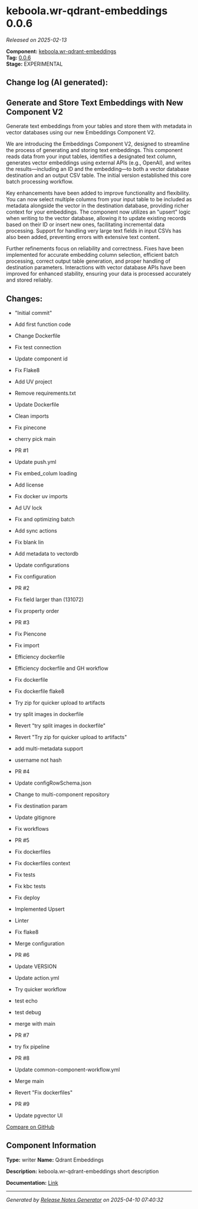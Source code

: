 #  keboola.wr-qdrant-embeddings 0.0.6

_Released on 2025-02-13_

**Component:** [keboola.wr-qdrant-embeddings](https://github.com/keboola/component-embeddings-v2)  
**Tag:** [0.0.6](https://github.com/keboola/component-embeddings-v2/releases/tag/0.0.6)  
**Stage:** EXPERIMENTAL


## Change log (AI generated):
## Generate and Store Text Embeddings with New Component V2

Generate text embeddings from your tables and store them with metadata in vector databases using our new Embeddings Component V2.

We are introducing the Embeddings Component V2, designed to streamline the process of generating and storing text embeddings. This component reads data from your input tables, identifies a designated text column, generates vector embeddings using external APIs (e.g., OpenAI), and writes the results—including an ID and the embedding—to both a vector database destination and an output CSV table. The initial version established this core batch processing workflow.

Key enhancements have been added to improve functionality and flexibility. You can now select multiple columns from your input table to be included as metadata alongside the vector in the destination database, providing richer context for your embeddings. The component now utilizes an "upsert" logic when writing to the vector database, allowing it to update existing records based on their ID or insert new ones, facilitating incremental data processing. Support for handling very large text fields in input CSVs has also been added, preventing errors with extensive text content.

Further refinements focus on reliability and correctness. Fixes have been implemented for accurate embedding column selection, efficient batch processing, correct output table generation, and proper handling of destination parameters. Interactions with vector database APIs have been improved for enhanced stability, ensuring your data is processed accurately and stored reliably.



## Changes:



- "Initial commit" 




- Add first function code 




- Change Dockerfile 




- Fix test connection 




- Update component id 




- Fix Flake8 




- Add UV project 




- Remove requirements.txt 




- Update Dockerfile 




- Clean imports 




- Fix pinecone 




- cherry pick main 




- PR #1 




- Update push.yml 






- Fix embed_colum loading 




- Add license 




- Fix docker uv imports 




- Ad UV lock 




- Fix and optimizing batch 




- Add sync actions 




- Fix blank lin 




- Add metadata to vectordb 




- Update configurations 




- Fix configuration 




- PR #2 








- Fix field larger than (131072) 




- Fix property order 






- PR #3 




- Fix Piencone 




- Fix import 




- Efficiency dockerfile 




- Efficiency dockerfile and GH workflow 






- Fix dockerfile 




- Fix dockerfile flake8 




- Try zip for quicker upload to artifacts 




- try split images in dockerfile 




- Revert "try split images in dockerfile" 




- Revert "Try zip for quicker upload to artifacts" 




- add multi-metadata support 




- username not hash 








- PR #4 




- Update configRowSchema.json 




- Change to multi-component repository 




- Fix destination param 




- Update gitignore 




- Fix workflows 






- PR #5 








- Fix dockerfiles 






- Fix dockerfiles context 






- Fix tests 




- Fix kbc tests 




- Fix deploy 






- Implemented Upsert 




- Linter 




- Fix flake8 




- Merge configuration 




- PR #6 




- Update VERSION 






- Update action.yml 








- Try quicker workflow 




- test echo 




- test debug 






- merge with main 




- PR #7 




- try fix pipeline 




- PR #8 








- Update common-component-workflow.yml 
















- Merge main 






- Revert "Fix dockerfiles" 






- PR #9 








- Update pgvector UI 





[Compare on GitHub](https://github.com/keboola/component-embeddings-v2/compare/initial...0.0.6)



## Component Information
**Type:** writer
**Name:** Qdrant Embeddings

**Description:** keboola.wr-qdrant-embeddings short description


**Documentation:** [Link](https://github.com/keboola/component-embeddings-v2/blob/master/README.md)



---
_Generated by [Release Notes Generator](https://github.com/keboola/release-notes-generator)
on 2025-04-10 07:40:32_